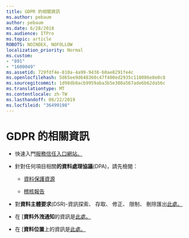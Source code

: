 ```yaml
---
title: GDPR 的相關資訊
ms.author: pebaum
author: pebaum
ms.date: 6/28/2018
ms.audience: ITPro
ms.topic: article
ROBOTS: NOINDEX, NOFOLLOW
localization_priority: Normal
ms.custom:
- "891"
- "1600049"
ms.assetid: 729fdf4e-810a-4a99-9438-60ae8291fe4c
ms.openlocfilehash: 5d65ee9d648360c47f400ed2935c118086e8e0c8
ms.sourcegitcommit: 1d98db8acb9959aba3b5e308a567ade6b62da56c
ms.translationtype: MT
ms.contentlocale: zh-TW
ms.lasthandoff: 08/22/2019
ms.locfileid: "36499198"
---
```

# <a name="information-about-gdpr"></a>GDPR 的相關資訊

- 快速入門[服務信任入口網站。](https://servicetrust.microsoft.com/ViewPage/GDPRGetStarted)

- 針對任何項目相關**的資料處理協議**(DPA)，請先檢閱：

  - [資料保護資源](https://servicetrust.microsoft.com/ViewPage/TrustDocuments)

  - [稽核報告](https://servicetrust.microsoft.com/ViewPage/MSComplianceGuide)

- 對**資料主體要求**(DSR)-資訊探索、 存取、 修正、 限制、 刪除匯出[此處。](https://docs.microsoft.com/microsoft-365/compliance/gdpr-dsr-office365)

- 在 [**資料外洩通知**的資訊是[此處。](https://servicetrust.microsoft.com/ViewPage/GDPRBreach)

- 在 [**資料位置**上的資訊是[此處。](https://products.office.com/where-is-your-data-located?ms.officeurl=datamaps&amp;geo=All#All)
